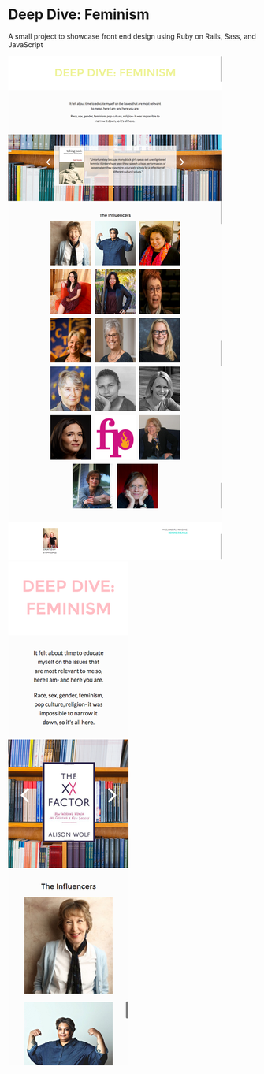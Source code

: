 # Deep Dive: Feminism 

A small project to showcase front end design using Ruby on Rails, Sass, and JavaScript

![desktop](https://github.com/SNLSF/deep-dive/blob/master/app/assets/images/deep-dive-index-dsktp.png "Desktop Styling")
![mobile](https://github.com/SNLSF/deep-dive/blob/master/app/assets/images/deep-dive-index-mobile.png "Mobile Styling")
